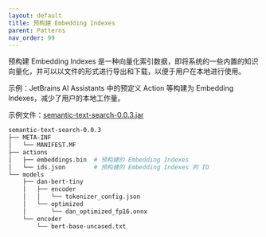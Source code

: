 ```yaml
---
layout: default
title: 预构建 Embedding Indexes
parent: Patterns
nav_order: 99
---
```


预构建 Embedding Indexes 是一种向量化索引数据，即将系统的一些内置的知识向量化，并可以以文件的形式进行导出和下载，以便于用户在本地进行使用。

示例：JetBrains AI Assistants 中的预定义 Action 等构建为 Embedding Indexes，减少了用户的本地工作量。

示例文件：[semantic-text-search-0.0.3.jar](https://packages.jetbrains.team/maven/p/ml-search-everywhere/local-models/org/jetbrains/intellij/searcheverywhereMl/semantics/semantic-text-search/0.0.3/semantic-text-search-0.0.3.jar)

```bash
semantic-text-search-0.0.3
├── META-INF
│   └── MANIFEST.MF
├── actions
│   ├── embeddings.bin  # 预构建的 Embedding Indexes
│   └── ids.json        # 预构建的 Embedding Indexes 的 ID
└── models
    ├── dan-bert-tiny
    │   ├── encoder
    │   │   └── tokenizer_config.json
    │   └── optimized
    │       └── dan_optimized_fp16.onnx
    └── encoder
        └── bert-base-uncased.txt
```
